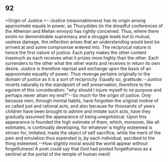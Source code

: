 ## 92

=Origin of Justice.=--Justice (reasonableness) has its origin among
approximate equals in power, as Thucydides (in the dreadful conferences
of the Athenian and Melian envoys) has rightly conceived. Thus, where
there exists no demonstrable supremacy and a struggle leads but to
mutual, useless damage, the reflection arises that an understanding
would best be arrived at and some compromise entered into. The
reciprocal nature is hence the first nature of justice. Each party makes
the other content inasmuch as each receives what it prizes more highly
than the other. Each surrenders to the other what the other wants and
receives in return its own desire. Justice is therefore reprisal and
exchange upon the basis of an approximate equality of power. Thus
revenge pertains originally to the domain of justice as it is a sort of
reciprocity. Equally so, gratitude.--Justice reverts naturally to the
standpoint of self preservation, therefore to the egoism of this
consideration: "why should I injure myself to no purpose and perhaps
never attain my end?"--So much for the origin of justice. Only because
men, through mental habits, have forgotten the original motive of so
called just and rational acts, and also because for thousands of years
children have been brought to admire and imitate such acts, have they
gradually assumed the appearance of being unegotistical. Upon this
appearance is founded the high estimate of them, which, moreover, like
all estimates, is continually developing, for whatever is highly
esteemed is striven for, imitated, made the object of self sacrifice,
while the merit of the pain and emulation thus expended is, by each
individual, ascribed to the thing esteemed.--How slightly moral would
the world appear without forgetfulness! A poet could say that God had
posted forgetfulness as a sentinel at the portal of the temple of human
merit!


